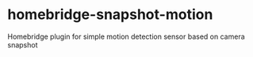 # homebridge-snapshot-motion
Homebridge plugin for simple motion detection sensor based on camera snapshot
